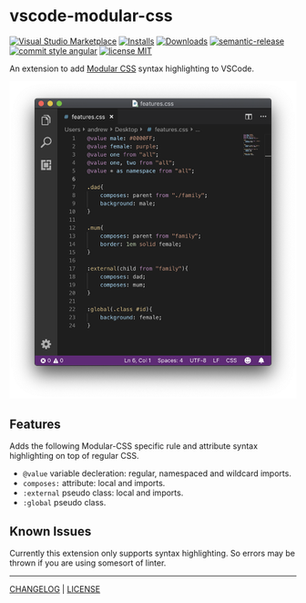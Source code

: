 # vscode-modular-css
[![Visual Studio Marketplace](https://flat.badgen.net/vs-marketplace/v/andrewleedham.vscode-modular-css)](https://marketplace.visualstudio.com/items?itemName=andrewleedham.vscode-modular-css) [![Installs](https://flat.badgen.net/vs-marketplace/i/andrewleedham.vscode-modular-css?color=cyan)](https://marketplace.visualstudio.com/items?itemName=andrewleedham.vscode-modular-css) [![Downloads](https://flat.badgen.net/vs-marketplace/d/andrewleedham.vscode-modular-css?color=purple)](https://marketplace.visualstudio.com/items?itemName=andrewleedham.vscode-modular-css) [![semantic-release](https://img.shields.io/badge/%20%20%F0%9F%93%A6%F0%9F%9A%80-semantic--release-e10079.svg?style=flat-square)](https://github.com/semantic-release/semantic-release) [![commit style angular](https://flat.badgen.net/badge/commit%20style/angular/red)](https://github.com/angular/angular.js/blob/master/DEVELOPERS.md#-git-commit-guidelines) [![license MIT](https://flat.badgen.net/badge/license/MIT/orange)](./LICENSE)

An extension to add [Modular CSS](https://github.com/tivac/modular-css) syntax highlighting to VSCode.

![VSCode Window showing the plugin in action](/highlighting.png)

## Features
Adds the following Modular-CSS specific rule and attribute syntax highlighting on top of regular CSS.
* `@value` variable decleration: regular, namespaced and wildcard imports.
* `composes:` attribute: local and imports.
* `:external` pseudo class: local and imports.
* `:global` pseudo class.

## Known Issues
Currently this extension only supports syntax highlighting. So errors may be thrown if you are using somesort of linter.

---
[CHANGELOG](/CHANGELOG.md) | [LICENSE](/LICENSE)